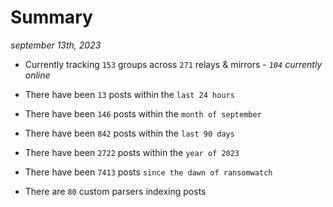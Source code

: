 
# Summary
_september 13th, 2023_

- Currently tracking `153` groups across `271` relays & mirrors - _`104` currently online_

- There have been `13` posts within the `last 24 hours`

- There have been `146` posts within the `month of september`

- There have been `842` posts within the `last 90 days`

- There have been `2722` posts within the `year of 2023`

- There have been `7413` posts `since the dawn of ransomwatch`

- There are `80` custom parsers indexing posts
